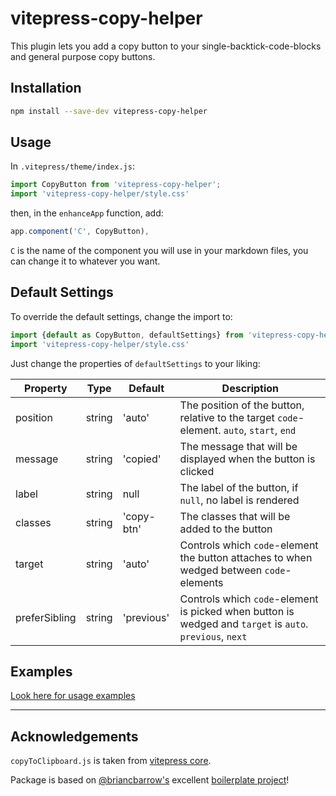 # vitepress-copy-helper

This plugin lets you add a copy button to your single-backtick-code-blocks and general purpose copy buttons.

## Installation

```bash
npm install --save-dev vitepress-copy-helper
```

## Usage

In `.vitepress/theme/index.js`:

```js
import CopyButton from 'vitepress-copy-helper';
import 'vitepress-copy-helper/style.css'
```
then, in the `enhanceApp` function, add:
```js
app.component('C', CopyButton),
```
`C` is the name of the component you will use in your markdown files, you can change it to whatever you want.

## Default Settings

To override the default settings, change the import to:
```js
import {default as CopyButton, defaultSettings} from 'vitepress-copy-helper'
import 'vitepress-copy-helper/style.css'
```
Just change the properties of `defaultSettings` to your liking:

| Property | Type | Default | Description |
| --- | --- | --- | --- |
| position | string | 'auto' | The position of the button, relative to the target  `code`-element. `auto`, `start`, `end` |
| message | string | 'copied' | The message that will be displayed when the button is clicked |
| label | string | null | The label of the button, if `null`, no label is rendered |
| classes | string | 'copy-btn' | The classes that will be added to the button |
| target | string | 'auto' | Controls which `code`-element the button attaches to when wedged between `code`-elements |
| preferSibling | string | 'previous' | Controls which `code`-element is picked when button is wedged and `target` is `auto`. `previous`, `next` |

## Examples

[Look here for usage examples](https://mtillmann.github.io/posts/simple-copy-button-helper-for-vitepress.html)

---

## Acknowledgements

`copyToClipboard.js` is taken from [vitepress core](https://github.com/vuejs/vitepress/blob/006fd800956de5f12f63980e854239c240a70203/src/client/app/composables/copyCode.ts#L45C1-L87C2). 

Package is based on [@briancbarrow's](https://github.com/briancbarrow) excellent [boilerplate project](https://github.com/briancbarrow/vue-component-library-2023)!